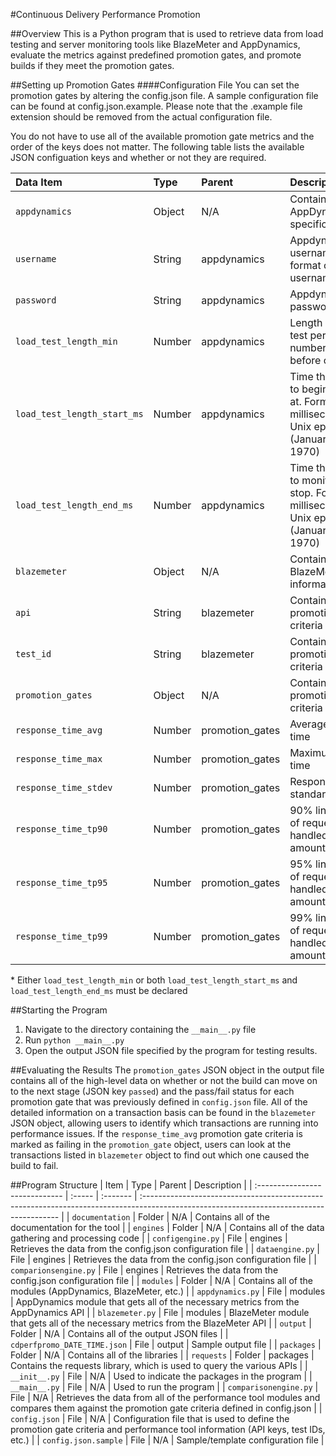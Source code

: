 #Continuous Delivery Performance Promotion

##Overview
This is a Python program that is used to retrieve data from load testing and server monitoring tools like BlazeMeter and AppDynamics, evaluate the metrics against predefined promotion gates, and promote builds if they meet the promotion gates.

##Setting up Promotion Gates
####Configuration File
You can set the promotion gates by altering the config.json file. A sample configuration file can be found at config.json.example. Please note that the .example file extension should be removed from the actual configuration file.

You do not have to use all of the available promotion gate metrics and the order of the keys does not matter. The following table lists the available JSON configuation keys and whether or not they are required.

| Data Item                     | Type   | Parent          | Description                                                                                                 | Required |
| :---------------------------- | :----- | :-------------- | :---------------------------------------------------------------------------------------------------------- | :------: |
| ``appdynamics``               | Object | N/A             | Contains all of the AppDynamics specific information                                                        | Yes      |
| ``username``                  | String | appdynamics     | Appdynamics username in the format of username@account                                                      | Yes      |
| ``password``                  | String | appdynamics     | Appdynamics password                                                                                        | Yes      |
| ``load_test_length_min``      | Number | appdynamics     | Length of the load test period (X number of minutes before current time)                                    | Yes*     |
| ``load_test_length_start_ms`` | Number | appdynamics     | Time that you want to begin monitoring at. Format is milliseconds after Unix epoch time (January 1st, 1970) | Yes*     |
| ``load_test_length_end_ms``   | Number | appdynamics     | Time that you want to monitoring to stop. Format is milliseconds after Unix epoch time (January 1st, 1970)  | Yes*     |
| ``blazemeter``                | Object | N/A             | Contains all of the BlazeMeter specific information                                                         | Yes      |
| ``api``                       | String | blazemeter      | Contains all of the promotion gate criteria                                                                 | Yes      |
| ``test_id``                   | String | blazemeter      | Contains all of the promotion gate criteria                                                                 | Yes      |
| ``promotion_gates``           | Object | N/A             | Contains all of the promotion gate criteria                                                                 | Yes      |
| ``response_time_avg``         | Number | promotion_gates | Average response time                                                                                       | No       |
| ``response_time_max``         | Number | promotion_gates | Maximum response time                                                                                       | No       |
| ``response_time_stdev``       | Number | promotion_gates | Response time standard deviation                                                                            | No       |
| ``response_time_tp90``        | Number | promotion_gates | 90% line -- 90% of requests were handled in this amount of time                                             | No       |
| ``response_time_tp95``        | Number | promotion_gates | 95% line -- 95% of requests were handled in this amount of time                                             | No       |
| ``response_time_tp99``        | Number | promotion_gates | 99% line -- 99% of requests were handled in this amount of time                                             | No       |

\* Either ``load_test_length_min`` or both ``load_test_length_start_ms`` and ``load_test_length_end_ms`` must be declared

##Starting the Program
1. Navigate to the directory containing the ``__main__.py`` file
2. Run ``python __main__.py``
3. Open the output JSON file specified by the program for testing results.

##Evaluating the Results
The ``promotion_gates`` JSON object in the output file contains all of the high-level data on whether or not the build can move on to the next stage (JSON key ``passed``) and the pass/fail status for each promotion gate that was previously defined in ``config.json`` file. All of the detailed information on a transaction basis can be found in the ``blazemeter`` JSON object, allowing users to identify which transactions are running into performance issues. If the ``response_time_avg`` promotion gate criteria is marked as failing in the ``promotion_gate`` object, users can look at the transactions listed in ``blazemeter`` object to find out which one caused the build to fail.

##Program Structure
| Item                           | Type   | Parent   | Description                                                                                                                              |
| :----------------------------- | :----- | :------- | :--------------------------------------------------------------------------------------------------------------------------------------- |
| ``documentation``              | Folder | N/A      | Contains all of the documentation for the tool                                                                                           |
| ``engines``                    | Folder | N/A      | Contains all of the data gathering and processing code                                                                                   |
| ``configengine.py``            | File   | engines  | Retrieves the data from the config.json configuration file                                                                               |
| ``dataengine.py``              | File   | engines  | Retrieves the data from the config.json configuration file                                                                               |
| ``comparionsengine.py``        | File   | engines  | Retrieves the data from the config.json configuration file                                                                               |
| ``modules``                    | Folder | N/A      | Contains all of the modules (AppDynamics, BlazeMeter, etc.)                                                                              |
| ``appdynamics.py``             | File   | modules  | AppDynamics module that gets all of the necessary metrics from the AppDynamics API                                                       |
| ``blazemeter.py``              | File   | modules  | BlazeMeter module that gets all of the necessary metrics from the BlazeMeter API                                                         |
| ``output``                     | Folder | N/A      | Contains all of the output JSON files                                                                                                    |
| ``cdperfpromo_DATE_TIME.json`` | File   | output   | Sample output file                                                                                                                       |
| ``packages``                   | Folder | N/A      | Contains all of the libraries                                                                                                            |
| ``requests``                   | Folder | packages | Contains the requests library, which is used to query the various APIs                                                                   |
| ``__init__.py``                | File   | N/A      | Used to indicate the packages in the program                                                                                             |
| ``__main__.py``                | File   | N/A      | Used to run the program                                                                                                                  |
| ``comparisonengine.py``        | File   | N/A      | Retrieves the data from all of the performance tool modules and compares them against the promotion gate criteria defined in config.json |
| ``config.json``                | File   | N/A      | Configuration file that is used to define the promotion gate criteria and performance tool information (API keys, test IDs, etc.)        |
| ``config.json.sample``         | File   | N/A      | Sample/template configuration file                                                                                                       |
